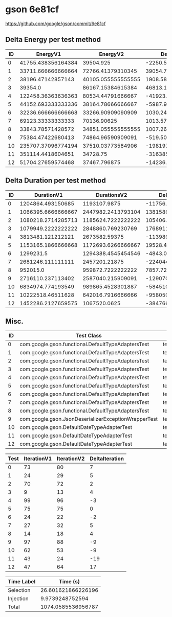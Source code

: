 # gson 6e81cf


https://github.com/google/gson/commit/6e81cf



## Delta Energy per test method


| ID | EnergyV1 | EnergyV2 | DeltaEnergy | σV1 | σV2 |
| --- | --- | --- | --- | --- | --- |
| 0 | 41755.438356164384 | 39504.925 | -2250.5133561643815 | 35243.19715333253 | 9161.128460477727 |
| 1 | 33711.666666666664 | 72766.41379310345 | 39054.747126436785 | 2964.794479480079 | 91040.78985420245 |
| 2 | 38196.47142857143 | 40105.055555555555 | 1908.5841269841258 | 3183.4390735332054 | 11814.122452820902 |
| 3 | 39354.0 | 86167.15384615384 | 46813.153846153844 | 15817.868229737323 | 88205.94003444977 |
| 4 | 122458.36363636363 | 80534.44791666667 | -41923.91571969696 | 22262.869849787483 | 43556.9965786855 |
| 5 | 44152.693333333336 | 38164.78666666667 | -5987.9066666666695 | 39118.84135127158 | 6383.954628688674 |
| 6 | 32236.666666666668 | 33266.90909090909 | 1030.2424242424204 | 2142.0941596691982 | 2572.159914954584 |
| 7 | 69123.33333333333 | 70136.90625 | 1013.5729166666715 | 21073.50816827892 | 21633.80389771898 |
| 8 | 33843.78571428572 | 34851.055555555555 | 1007.2698412698373 | 3165.688893174335 | 1951.2415555293742 |
| 9 | 75384.47422680413 | 74864.96590909091 | -519.5083177132183 | 38633.114553514926 | 47301.38543508406 |
| 10 | 235707.37096774194 | 37510.03773584906 | -198197.33323189287 | 375160.65016015223 | 3445.5916980279894 |
| 11 | 351114.4418604651 | 34728.75 | -316385.6918604651 | 327494.1085156078 | 3628.328853733263 |
| 12 | 51704.27659574468 | 37467.796875 | -14236.479720744683 | 104440.96745636441 | 3767.1309506526627 |

## Delta Duration per test method


| ID | DurationV1 | DurationsV2 | DeltaDuration |
| --- | --- | --- | --- |
| 0 | 1204864.493150685 | 1193107.9875 | -11756.505650684936 |
| 1 | 1066395.6666666667 | 2447982.2413793104 | 1381586.5747126436 |
| 2 | 1080218.2714285713 | 1185624.7222222222 | 105406.45079365093 |
| 3 | 1079949.2222222222 | 2848860.769230769 | 1768911.5470085468 |
| 4 | 3813481.121212121 | 2673582.59375 | -1139898.527462121 |
| 5 | 1153165.1866666668 | 1172693.6266666667 | 19528.439999999944 |
| 6 | 1299231.5 | 1294388.4545454546 | -4843.045454545412 |
| 7 | 2681246.111111111 | 2457201.21875 | -224044.892361111 |
| 8 | 952015.0 | 959872.7222222222 | 7857.722222222248 |
| 9 | 2716110.237113402 | 2587040.215909091 | -129070.0212043114 |
| 10 | 6834974.774193549 | 989865.4528301887 | -5845109.32136336 |
| 11 | 10222518.46511628 | 642016.7916666666 | -9580501.673449613 |
| 12 | 1452286.2127659575 | 1067520.0625 | -384766.15026595746 |

## Misc.

| ID | Test Class | Test Method |
| --- | --- | --- |
| 0 | com.google.gson.functional.DefaultTypeAdaptersTest | testDateSerializationWithPatternNotOverridenByTypeAdapter |
| 1 | com.google.gson.functional.DefaultTypeAdaptersTest | testDefaultJavaSqlTimestampDeserialization |
| 2 | com.google.gson.functional.DefaultTypeAdaptersTest | testDateSerializationWithPattern |
| 3 | com.google.gson.functional.DefaultTypeAdaptersTest | testDefaultJavaSqlTimestampSerialization |
| 4 | com.google.gson.functional.DefaultTypeAdaptersTest | testDefaultDateDeserializationUsingBuilder |
| 5 | com.google.gson.functional.DefaultTypeAdaptersTest | testDateDeserializationWithPattern |
| 6 | com.google.gson.functional.DefaultTypeAdaptersTest | testDefaultDateSerialization |
| 7 | com.google.gson.functional.DefaultTypeAdaptersTest | testDefaultDateDeserialization |
| 8 | com.google.gson.functional.DefaultTypeAdaptersTest | testDefaultDateSerializationUsingBuilder |
| 9 | com.google.gson.JsonDeserializerExceptionWrapperTest | testProperSerialization |
| 10 | com.google.gson.DefaultDateTypeAdapterTest | testDatePattern |
| 11 | com.google.gson.DefaultDateTypeAdapterTest | testInvalidDatePattern |
| 12 | com.google.gson.DefaultDateTypeAdapterTest | testDateSerialization |




| Test | IterationV1 | IterationV2 | DeltaIteration |
| --- | --- | --- | --- |
| 0 | 73 | 80 | 7 |
| 1 | 24 | 29 | 5 |
| 2 | 70 | 72 | 2 |
| 3 | 9 | 13 | 4 |
| 4 | 99 | 96 | -3 |
| 5 | 75 | 75 | 0 |
| 6 | 24 | 22 | -2 |
| 7 | 27 | 32 | 5 |
| 8 | 14 | 18 | 4 |
| 9 | 97 | 88 | -9 |
| 10 | 62 | 53 | -9 |
| 11 | 43 | 24 | -19 |
| 12 | 47 | 64 | 17 |



| Time Label | Time (s) |
| --- | --- |
| Selection | 26.601621866226196 |
| Injection | 9.9739248752594 |
| Total | 1074.0585536956787 |


